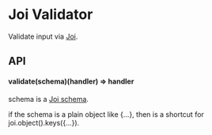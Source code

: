 # Joi Validator

Validate input via [Joi](https://github.com/hapijs/joi).

## API

#### validate(schema)(handler) => handler

schema is a [Joi schema](https://github.com/hapijs/joi).

if the schema is a plain object like {...}, then is a shortcut for joi.object().keys({...}).